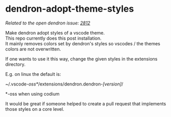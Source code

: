 # dendron-adopt-theme-styles

_Related to the open dendron issue: [2812](https://github.com/dendronhq/dendron/issues/2812)_

Make dendron adopt styles of a vscode theme.<br>
This repo currently does this post installation.<br>
It mainly removes colors set by dendron's styles so vscodes / the themes colors are not overwritten.

If one wants to use it this way, change the given styles in the extensions directory.

E.g. on linux the default is:

~/.vscode-_oss*_/extensions/dendron.dendron-_[version]_/

\*-oss when using codium

It would be great if someone helped to create a pull request that implements those styles on a core level.
